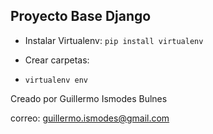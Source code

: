 ## Proyecto Base Django

- Instalar Virtualenv:
`pip install virtualenv`

- Crear carpetas:
- `virtualenv env`



Creado por Guillermo Ismodes Bulnes

correo: guillermo.ismodes@gmail.com
